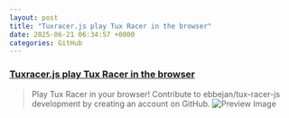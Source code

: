 ```yaml
---
layout: post
title: "Tuxracer.js play Tux Racer in the browser"
date: 2025-06-21 06:34:57 +0000
categories: GitHub
---
```


### [Tuxracer.js play Tux Racer in the browser](https://github.com/ebbejan/tux-racer-js)

> Play Tux Racer in your browser! Contribute to ebbejan/tux-racer-js development by creating an account on GitHub.
![Preview Image](https://opengraph.githubassets.com/dc319f796f21222b82e16a5799e1285f9bcd767c632c1ad02dc9f25457099b39/ebbejan/tux-racer-js)

